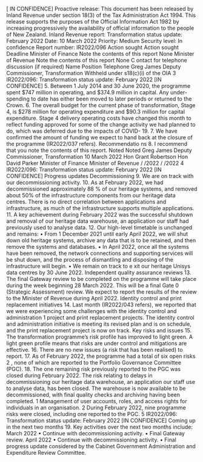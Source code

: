\[ IN CONFIDENCE\] Proactive release: This document has been released by Inland Revenue under section 18(3) of the Tax Administration Act 1994. This release supports the purposes of the Official Information Act 1982 by increasing progressively the availability of official information to the people of New Zealand. Inland Revenue report: Transformation status update: February 2022 Date: 10 March 2022 Priority: Medium Security level: In confidence Report number: IR2022/096 Action sought Action sought Deadline Minister of Finance Note the contents of this report None Minister of Revenue Note the contents of this report None C ontact for telephone discussion (if required) Name Position Telephone Greg James Deputy Commissioner, Transformation Withheld under s18(c)(i) of the OIA 3 IR2022/096: Transformation status update: February 2022 \[IN CONFIDENCE\] 5. Between 1 July 2014 and 30 June 2020, the programme spent $747 million in operating, and $374.9 million in capital. Any under-spending to date has either been moved to later periods or returned to the Crown. 6. The overall budget for the current phase of transformation, Stage 4, is $278 million for operating expenditure and $90.3 million for capital expenditure. Stage 4 delivery operating costs have changed this month to reflect funding approved for some of the change activity we had planned to do, which was deferred due to the impacts of COVID- 19. 7. We have confirmed the amount of funding we expect to hand back at the closure of the programme (IR2022/037 refers). Recommendatio ns 8. I recommend that you note the contents of this report. Noted Noted Greg James Deputy Commissioner, Transformation 10 March 2022 Hon Grant Robertson Hon David Parker Minister of Finance Minister of Revenue / /2022 / /2022 4 IR2022/096: Transformation status update: February 2022 \[IN CONFIDENCE\] Progress updates Decommissioning 9. We are on track with our decommissioning activity. 10. As at February 2022, we had decommissioned approximately 88 % of our heritage systems, and removed about 50% of the infrastructure components from our heritage data centres. There is no direct correlation between applications and infrastructure, as much of the infrastructure supports multiple applications. 11. A key achievement during February 2022 was the successful shutdown and removal of our heritage data warehouse, an application our staff had previously used to analyse data. 12. Our high-level timetable is unchanged and remains: • From 1 December 2021 until early April 2022, we will shut down old heritage systems, archive any data that is to be retained, and then remove the systems and databases. • In April 2022, once all the systems have been removed, the network connections and supporting services will be shut down, and the process of dismantling and disposing of the infrastructure will begin. • We remain on track to e xit our heritage Unisys data centres by 30 June 2022. Independent quality assurance reviews 13. The final Gateway review to be completed on the programme will take place during the week beginning 28 March 2022. This will be a final Gate 0 (Strategic Assessment) review. We expect to report the results of the review to the Minister of Revenue during April 2022. Identity control and print replacement initiatives 14. Last month (IR2022/043 refers), we reported that we were experiencing some challenges with the identity control and administration 1 project and print replacement projects. The identity control and administration initiative is meeting its revised plan and is on schedule, and the print replacement project is now on track. Key risks and issues 15. The transformation programme’s risk profile has improved to light green. A light green profile means that risks are under control and mitigations are effective. 16. There are no new issues (a risk that has been realised) to report. 17. As of February 2022, the programme had a total of six open risks 2 , none of which are reported to the Portfolio Governance Committee (PGC). 18. The one remaining risk previously reported to the PGC was closed during February 2022. The risk relating to delays in decommissioning our heritage data warehouse, an application our staff use to analyse data, has been closed. The warehouse is now available to be decommissioned, with final quality checks and archiving having been completed. 1 Management of user accounts, roles, and access rights for individuals in an organisation. 2 During February 2022, nine programme risks were closed, including one reported to the PGC. 5 IR2022/096: Transformation status update: February 2022 \[IN CONFIDENCE\] Coming up in the next two months 19. Key activities over the next two months include: March 2022 • Continue with decommissioning activity. • Final Gateway review. April 2022 • Continue with decommissioning activity. • Final progress update considered by the Cabinet Government Administration and Expenditure Review Committee.